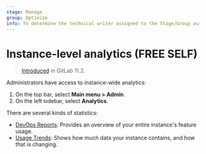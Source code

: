 ```yaml
---
stage: Manage
group: Optimize
info: To determine the technical writer assigned to the Stage/Group associated with this page, see https://about.gitlab.com/handbook/engineering/ux/technical-writing/#assignments
---
```


# Instance-level analytics **(FREE SELF)**

> [Introduced](https://gitlab.com/gitlab-org/gitlab-foss/-/issues/41416) in GitLab 11.2.

Administrators have access to instance-wide analytics:

1. On the top bar, select **Main menu > Admin**.
1. On the left sidebar, select **Analytics**.

There are several kinds of statistics:

- [DevOps Reports](dev_ops_reports.md): Provides an overview of your entire instance's feature usage.
- [Usage Trends](usage_trends.md): Shows how much data your instance contains, and how that is changing.
